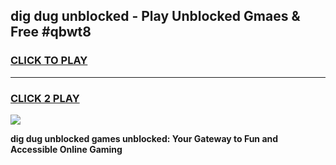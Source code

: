 
## dig dug unblocked - Play Unblocked Gmaes & Free #qbwt8
<h3>
<a href="https://news.freeplayer.one?title=dig_dug_unblocked&ref=03M">CLICK TO PLAY</a></h3>
<hr>

<h3>
<a href="https://news.freeplayer.one?title=dig_dug_unblocked&ref=03M">CLICK 2 PLAY</a>
  
</h3>

<a href="https://news.freeplayer.one?title=dig_dug_unblocked&ref=03M"><img src="https://clearcache.store/games.png"></a>


**dig dug unblocked games unblocked: Your Gateway to Fun and Accessible Online Gaming**
